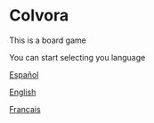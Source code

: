 # Colvora
This is a board game

You can start selecting you language

[Español](Colvora/Español/Readme.md)

[English](Colvora/English/Readme.md)

[Français](Colvora/Français/Readme.md)